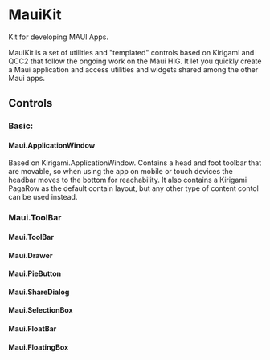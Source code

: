 # MauiKit
Kit for developing MAUI Apps.

MauiKit is a set of utilities and "templated" controls based on Kirigami and QCC2 that follow the ongoing work on the Maui HIG.
It let you quickly create a Maui application and access utilities and widgets shared among the other Maui apps.

## Controls

### Basic:

#### Maui.ApplicationWindow

Based on Kirigami.ApplicationWindow. Contains a head and foot toolbar that are movable, so when using the app on mobile or touch devices the headbar moves to the bottom
for reachability. It also contains a Kirigami PagaRow as the default contain layout, but any other type of content contol can be used instead.

### Maui.ToolBar

#### Maui.ToolBar

#### Maui.Drawer

#### Maui.PieButton

#### Maui.ShareDialog

#### Maui.SelectionBox

#### Maui.FloatBar

#### Maui.FloatingBox


